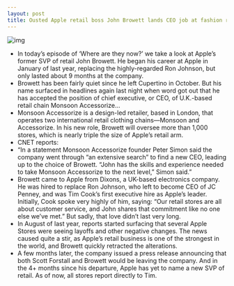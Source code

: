 ```yaml
---
layout: post
title: Ousted Apple retail boss John Browett lands CEO job at fashion retailer
---
```

![img](http://media.idownloadblog.com/wp-content/uploads/2013/02/john-browett.jpg)
* In today’s episode of ‘Where are they now?’ we take a look at Apple’s former SVP of retail John Browett. He began his career at Apple in January of last year, replacing the highly-regarded Ron Johnson, but only lasted about 9 months at the company.
* Browett has been fairly quiet since he left Cupertino in October. But his name surfaced in headlines again last night when word got out that he has accepted the position of chief executive, or CEO, of U.K.-based retail chain Monsoon Accessorize…
* Monsoon Accessorize is a design-led retailer, based in London, that operates two international retail clothing chains—Monsoon and Accessorize. In his new role, Browett will oversee more than 1,000 stores, which is nearly triple the size of Apple’s retail arm.
* CNET reports:
* “In a statement Monsoon Accessorize founder Peter Simon said the company went through “an extensive search” to find a new CEO, leading up to the choice of Browett. “John has the skills and experience needed to take Monsoon Accessorize to the next level,” Simon said.”
* Browett came to Apple from Dixons, a UK-based electronics company. He was hired to replace Ron Johnson, who left to become CEO of JC Penney, and was Tim Cook’s first executive hire as Apple’s leader. Initially, Cook spoke very highly of him, saying: “Our retail stores are all about customer service, and John shares that commitment like no one else we’ve met.” But sadly, that love didn’t last very long.
* In August of last year, reports started surfacing that several Apple Stores were seeing layoffs and other negative changes. The news caused quite a stir, as Apple’s retail business is one of the strongest in the world, and Browett quickly retracted the alterations.
* A few months later, the company issued a press release announcing that both Scott Forstall and Browett would be leaving the company. And in the 4+ months since his departure, Apple has yet to name a new SVP of retail. As of now, all stores report directly to Tim.

